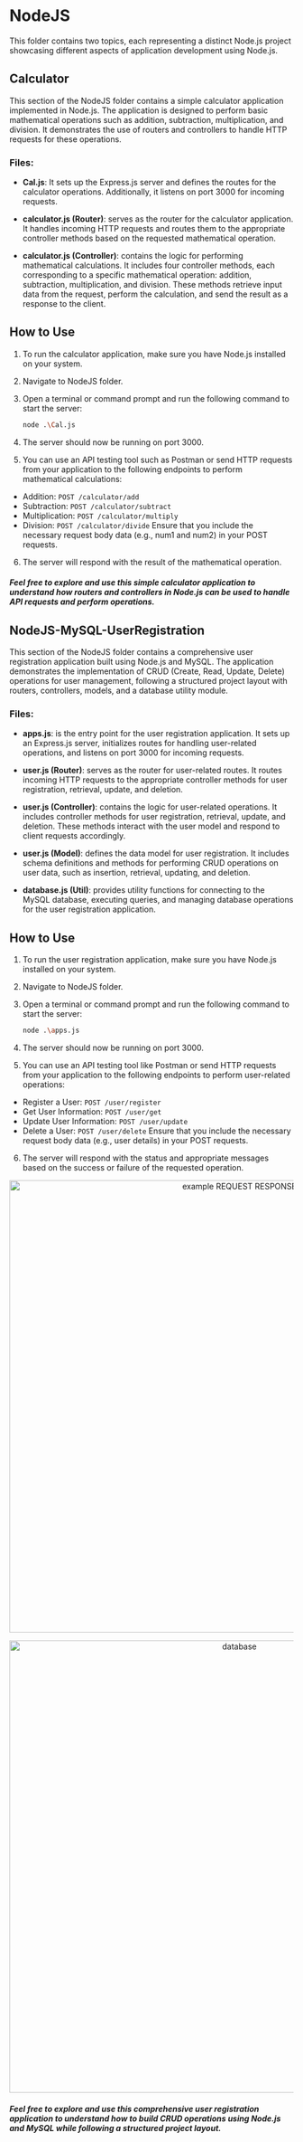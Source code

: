 # NodeJS

This folder contains two topics, each representing a distinct Node.js project showcasing different aspects of application development using Node.js.

## Calculator

This section of the NodeJS folder contains a simple calculator application implemented in Node.js. The application is designed to perform basic mathematical operations such as addition, subtraction, multiplication, and division. It demonstrates the use of routers and controllers to handle HTTP requests for these operations.

### Files:

* **Cal.js**: It sets up the Express.js server and defines the routes for the calculator operations. Additionally, it listens on port 3000 for incoming requests.

* **calculator.js (Router)**: serves as the router for the calculator application. It handles incoming HTTP requests and routes them to the appropriate controller methods based on the requested mathematical operation.

* **calculator.js (Controller)**: contains the logic for performing mathematical calculations. It includes four controller methods, each corresponding to a specific mathematical operation: addition, subtraction, multiplication, and division. These methods retrieve input data from the request, perform the calculation, and send the result as a response to the client.

## How to Use

1. To run the calculator application, make sure you have Node.js installed on your system.

2. Navigate to NodeJS folder.

3. Open a terminal or command prompt and run the following command to start the server:

   ```bash
   node .\Cal.js

4. The server should now be running on port 3000.

5. You can use an API testing tool such as Postman or send HTTP requests from your application to the following endpoints to perform mathematical calculations:

* Addition: `POST /calculator/add`
* Subtraction: `POST /calculator/subtract`
* Multiplication: `POST /calculator/multiply`
* Division: `POST /calculator/divide`
Ensure that you include the necessary request body data (e.g., num1 and num2) in your POST requests.

6. The server will respond with the result of the mathematical operation.

#### *Feel free to explore and use this simple calculator application to understand how routers and controllers in Node.js can be used to handle API requests and perform operations.*

## NodeJS-MySQL-UserRegistration

This section of the NodeJS folder contains a comprehensive user registration application built using Node.js and MySQL. The application demonstrates the implementation of CRUD (Create, Read, Update, Delete) operations for user management, following a structured project layout with routers, controllers, models, and a database utility module.

### Files:

* **apps.js**: is the entry point for the user registration application. It sets up an Express.js server, initializes routes for handling user-related operations, and listens on port 3000 for incoming requests.

* **user.js (Router)**: serves as the router for user-related routes. It routes incoming HTTP requests to the appropriate controller methods for user registration, retrieval, update, and deletion.

* **user.js (Controller)**: contains the logic for user-related operations. It includes controller methods for user registration, retrieval, update, and deletion. These methods interact with the user model and respond to client requests accordingly.

* **user.js (Model)**: defines the data model for user registration. It includes schema definitions and methods for performing CRUD operations on user data, such as insertion, retrieval, updating, and deletion.

* **database.js (Util)**: provides utility functions for connecting to the MySQL database, executing queries, and managing database operations for the user registration application.

## How to Use

1. To run the user registration application, make sure you have Node.js installed on your system.

2. Navigate to NodeJS folder.

3. Open a terminal or command prompt and run the following command to start the server:

   ```bash
   node .\apps.js

4. The server should now be running on port 3000.

5. You can use an API testing tool like Postman or send HTTP requests from your application to the following endpoints to perform user-related operations:

* Register a User: `POST /user/register`
* Get User Information: `POST /user/get`
* Update User Information: `POST /user/update`
* Delete a User: `POST /user/delete`
Ensure that you include the necessary request body data (e.g., user details) in your POST requests.

6. The server will respond with the status and appropriate messages based on the success or failure of the requested operation.

<p align="center">
<img alt="example REQUEST RESPONSE" src="https://github.com/niveditakaur/Triweb-Learning/assets/120108968/6d217fb2-0e09-43c2-9f3c-98c222414b69" width='800'>
</p>

<p align="center">
<img alt="database" src="https://github.com/niveditakaur/Triweb-Learning/assets/120108968/867c7cf2-72af-4b73-ba2b-4a1d95f281ea" width='800'>
</p>

#### *Feel free to explore and use this comprehensive user registration application to understand how to build CRUD operations using Node.js and MySQL while following a structured project layout.*
